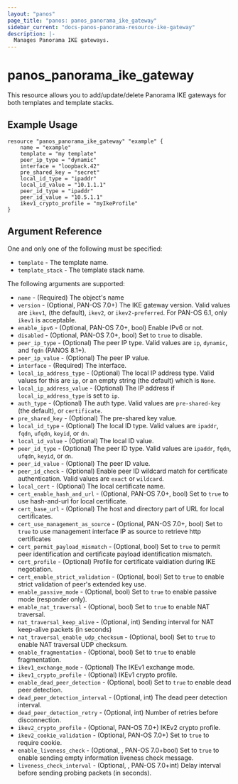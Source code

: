 ```yaml
---
layout: "panos"
page_title: "panos: panos_panorama_ike_gateway"
sidebar_current: "docs-panos-panorama-resource-ike-gateway"
description: |-
  Manages Panorama IKE gateways.
---
```


# panos_panorama_ike_gateway

This resource allows you to add/update/delete Panorama IKE gateways
for both templates and template stacks.

## Example Usage

```hcl
resource "panos_panorama_ike_gateway" "example" {
    name = "example"
    template = "my template"
    peer_ip_type = "dynamic"
    interface = "loopback.42"
    pre_shared_key = "secret"
    local_id_type = "ipaddr"
    local_id_value = "10.1.1.1"
    peer_id_type = "ipaddr"
    peer_id_value = "10.5.1.1"
    ikev1_crypto_profile = "myIkeProfile"
}
```

## Argument Reference

One and only one of the following must be specified:

* `template` - The template name.
* `template_stack` - The template stack name.

The following arguments are supported:

* `name` - (Required) The object's name
* `version` - (Optional, PAN-OS 7.0+) The IKE gateway version.  Valid values are
  `ikev1`, (the default), `ikev2`, or `ikev2-preferred`.  For PAN-OS 6.1, only
  `ikev1` is acceptable.
* `enable_ipv6` - (Optional, PAN-OS 7.0+, bool) Enable IPv6 or not.
* `disabled` - (Optional, PAN-OS 7.0+, bool) Set to `true` to disable.
* `peer_ip_type` - (Optional) The peer IP type.  Valid values are `ip`,
  `dynamic`, and `fqdn` (PANOS 8.1+).
* `peer_ip_value` - (Optional) The peer IP value.
* `interface` - (Required) The interface.
* `local_ip_address_type` - (Optional) The local IP address type.  Valid
  values for this are `ip`, or an empty string (the default) which is `None`.
* `local_ip_address_value` - (Optional) The IP address if `local_ip_address_type`
  is set to `ip`.
* `auth_type` - (Optional) The auth type.  Valid values are `pre-shared-key`
  (the default), or `certificate`.
* `pre_shared_key` - (Optional) The pre-shared key value.
* `local_id_type` - (Optional) The local ID type.  Valid values are `ipaddr`,
  `fqdn`, `ufqdn`, `keyid`, or `dn`.
* `local_id_value` - (Optional) The local ID value.
* `peer_id_type` - (Optional) The peer ID type.  Valid values are `ipaddr`,
  `fqdn`, `ufqdn`, `keyid`, or `dn`.
* `peer_id_value` - (Optional) The peer ID value.
* `peer_id_check` - (Optional) Enable peer ID wildcard match for certificate
  authentication.  Valid values are `exact` or `wildcard`.
* `local_cert` - (Optional) The local certificate name.
* `cert_enable_hash_and_url` - (Optional, PAN-OS 7.0+, bool) Set to `true` to use
  hash-and-url for local certificate.
* `cert_base_url` - (Optional) The host and directory part of URL for local
  certificates.
* `cert_use_management_as_source` - (Optional, PAN-OS 7.0+, bool) Set to `true` to
  use management interface IP as source to retrieve http certificates
* `cert_permit_payload_mismatch` - (Optional, bool) Set to `true` to permit
  peer identification and certificate payload identification mismatch.
* `cert_profile` - (Optional) Profile for certificate valdiation during IKE
  negotiation.
* `cert_enable_strict_validation` - (Optional, bool) Set to `true` to enable
  strict validation of peer's extended key use.
* `enable_passive_mode` - (Optional, bool) Set to `true` to enable passive
  mode (responder only).
* `enable_nat_traversal` - (Optional, bool) Set to `true` to enable NAT
  traversal.
* `nat_traversal_keep_alive` - (Optional, int) Sending interval for NAT
  keep-alive packets (in seconds)
* `nat_traversal_enable_udp_checksum` - (Optional, bool) Set to `true` to enable
  NAT traversal UDP checksum.
* `enable_fragmentation` - (Optional, bool) Set to `true` to enable fragmentation.
* `ikev1_exchange_mode` - (Optional) The IKEv1 exchange mode.
* `ikev1_crypto_profile` - (Optional) IKEv1 crypto profile.
* `enable_dead_peer_detection` - (Optional, bool) Set to `true` to enable dead
  peer detection.
* `dead_peer_detection_interval` - (Optional, int) The dead peer detection interval.
* `dead_peer_detection_retry` - (Optional, int) Number of retries before disconnection.
* `ikev2_crypto_profile` - (Optional, PAN-OS 7.0+) IKEv2 crypto profile.
* `ikev2_cookie_validation` - (Optional, PAN-OS 7.0+) Set to `true` to require cookie.
* `enable_liveness_check` - (Optional, , PAN-OS 7.0+bool) Set to `true` to
  enable sending empty information liveness check message.
* `liveness_check_interval` - (Optional, , PAN-OS 7.0+int) Delay interval before
  sending probing packets (in seconds).
